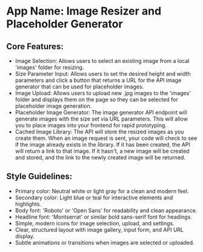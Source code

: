 # **App Name**: Image Resizer and Placeholder Generator

## Core Features:

- Image Selection: Allows users to select an existing image from a local 'images' folder for resizing.
- Size Parameter Input: Allows users to set the desired height and width parameters and click a button that returns a URL for the API image generator that can be used for placeholder images.
- Image Upload: Allows users to upload new .jpg images to the 'images' folder and displays them on the page so they can be selected for placeholder image generation.
- Placeholder Image Generator: The image generator API endpoint will generate images with the size set via URL parameters. This will allow you to place images into your frontend for rapid prototyping.
- Cached Image Library: The API will store the resized images as you create them. When an image request is sent, your code will check to see if the image already exists in the library. If it has been created, the API will return a link to that image. If it hasn't, a new image will be created and stored, and the link to the newly created image will be returned.

## Style Guidelines:

- Primary color: Neutral white or light gray for a clean and modern feel.
- Secondary color: Light blue or teal for interactive elements and highlights.
- Body font: 'Roboto' or 'Open Sans' for readability and clean appearance.
- Headline font: 'Montserrat' or similar bold sans-serif font for headings.
- Simple, modern icons for image selection, upload, and settings.
- Clear, structured layout with image gallery, input form, and API URL display.
- Subtle animations or transitions when images are selected or uploaded.